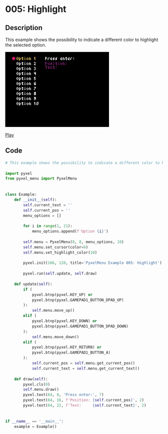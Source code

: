 # 005: Highlight

## Description

This example shows the possibility to indicate a different color to highlight the selected option.

![Capture](../assets/005-highlight.gif)

<a href="/examples/play/005-highlight.html" target="_black" class="btn btn-primary">Play</a>

## Code

```python
# This example shows the possibility to indicate a different color to highlight the selected option.

import pyxel
from pyxel_menu import PyxelMenu


class Example:
    def __init__(self):
        self.current_text = ''
        self.current_pos = ''
        menu_options = []

        for i in range(1, 21):
            menu_options.append(f'Option {i}')

        self.menu = PyxelMenu(8, 8, menu_options, 10)
        self.menu.set_cursor(color=8)
        self.menu.set_highlight_color(10)

        pyxel.init(166, 120, title='PyxelMenu Example 005: Highlight')

        pyxel.run(self.update, self.draw)

    def update(self):
        if (
            pyxel.btnp(pyxel.KEY_UP) or
            pyxel.btnp(pyxel.GAMEPAD1_BUTTON_DPAD_UP)
        ):
            self.menu.move_up()
        elif (
            pyxel.btnp(pyxel.KEY_DOWN) or
            pyxel.btnp(pyxel.GAMEPAD1_BUTTON_DPAD_DOWN)
        ):
            self.menu.move_down()
        elif (
            pyxel.btnp(pyxel.KEY_RETURN) or
            pyxel.btnp(pyxel.GAMEPAD1_BUTTON_A)
        ):
            self.current_pos = self.menu.get_current_pos()
            self.current_text = self.menu.get_current_text()

    def draw(self):
        pyxel.cls(0)
        self.menu.draw()
        pyxel.text(64, 8, 'Press enter:', 7)
        pyxel.text(64, 16, f'Position: {self.current_pos}', 2)
        pyxel.text(64, 22, f'Text:     {self.current_text}', 2)


if __name__ == '__main__':
    example = Example()

```